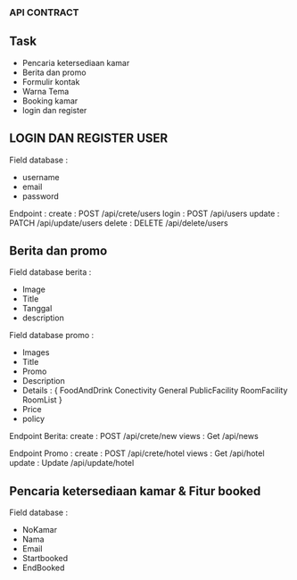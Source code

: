 ### API CONTRACT

## Task
- Pencaria ketersediaan kamar
- Berita dan promo
- Formulir kontak
- Warna Tema
- Booking kamar
- login dan register

## LOGIN DAN REGISTER USER

Field database : 
- username
- email 
- password

Endpoint : 
create : POST /api/crete/users
login : POST /api/users
update : PATCH /api/update/users
delete : DELETE /api/delete/users

## Berita dan promo
Field database berita : 
- Image
- Title
- Tanggal
- description

Field database promo : 
- Images
- Title
- Promo
- Description
- Details : {
      FoodAndDrink 
      Conectivity
      General 
      PublicFacility
      RoomFacility
      RoomList
}
- Price
- policy

Endpoint Berita: 
create : POST /api/crete/new
views : Get /api/news

Endpoint Promo :
create : POST /api/crete/hotel
views : Get /api/hotel
update : Update /api/update/hotel

## Pencaria ketersediaan kamar & Fitur booked
Field database : 
- NoKamar
- Nama
- Email
- Startbooked
- EndBooked























